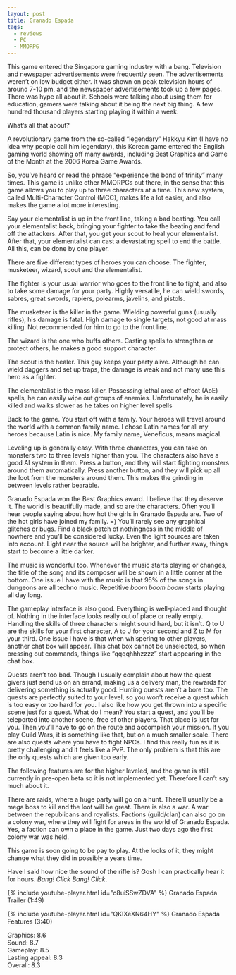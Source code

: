 ```yaml
---
layout: post
title: Granado Espada
tags:
  - reviews
  - PC
  - MMORPG
---
```


This game entered the Singapore gaming industry with a bang. Television and newspaper advertisements were frequently seen. The advertisements weren’t on low budget either. It was shown on peak television hours of around 7-10 pm, and the newspaper advertisements took up a few pages. There was hype all about it. Schools were talking about using them for education, gamers were talking about it being the next big thing. A few hundred thousand players starting playing it within a week.


What’s all that about?

A revolutionary game from the so-called “legendary” Hakkyu Kim (I have no idea why people call him legendary), this Korean game entered the English gaming world showing off many awards, including Best Graphics and Game of the Month at the 2006 Korea Game Awards.

So, you’ve heard or read the phrase “experience the bond of trinity” many times. This game is unlike other MMORPGs out there, in the sense that this game allows you to play up to three characters at a time. This new system, called Multi-Character Control (MCC), makes life a lot easier, and also makes the game a lot more interesting.

Say your elementalist is up in the front line, taking a bad beating. You call your elementalist back, bringing your fighter to take the beating and fend off the attackers. After that, you get your scout to heal your elementalist. After that, your elementalist can cast a devastating spell to end the battle. All this, can be done by one player.

There are five different types of heroes you can choose. The fighter, musketeer, wizard, scout and the elementalist.

The fighter is your usual warrior who goes to the front line to fight, and also to take some damage for your party. Highly versatile, he can wield swords, sabres, great swords, rapiers, polearms, javelins, and pistols.

The musketeer is the killer in the game. Wielding powerful guns (usually rifles), his damage is fatal. High damage to single targets, not good at mass killing. Not recommended for him to go to the front line.

The wizard is the one who buffs others. Casting spells to strengthen or protect others, he makes a good support character.

The scout is the healer. This guy keeps your party alive. Although he can wield daggers and set up traps, the damage is weak and not many use this hero as a fighter.

The elementalist is the mass killer. Possessing lethal area of effect (AoE) spells, he can easily wipe out groups of enemies. Unfortunately, he is easily killed and walks slower as he takes on higher level spells

Back to the game. You start off with a family. Your heroes will travel around the world with a common family name. I chose Latin names for all my heroes because Latin is nice. My family name, Veneficus, means magical.

Leveling up is generally easy. With three characters, you can take on monsters two to three levels higher than you. The characters also have a good AI system in them. Press a button, and they will start fighting monsters around them automatically. Press another button, and they will pick up all the loot from the monsters around them. This makes the grinding in between levels rather bearable.

Granado Espada won the Best Graphics award. I believe that they deserve it. The world is beautifully made, and so are the characters. Often you’ll hear people saying about how hot the girls in Granado Espada are. Two of the hot girls have joined my family. =) You’ll rarely see any graphical glitches or bugs. Find a black patch of nothingness in the middle of nowhere and you’ll be considered lucky. Even the light sources are taken into account. Light near the source will be brighter, and further away, things start to become a little darker.

The music is wonderful too. Whenever the music starts playing or changes, the title of the song and its composer will be shown in a little corner at the bottom. One issue I have with the music is that 95% of the songs in dungeons are all techno music. Repetitive *boom boom boom* starts playing all day long.

The gameplay interface is also good. Everything is well-placed and thought of. Nothing in the interface looks really out of place or really empty. Handling the skills of three characters might sound hard, but it isn’t. Q to U are the skills for your first character, A to J for your second and Z to M for your third. One issue I have is that when whispering to other players, another chat box will appear. This chat box cannot be unselected, so when pressing out commands, things like “qqqqhhhzzzz” start appearing in the chat box.

Quests aren’t too bad. Though I usually complain about how the quest givers just send us on an errand, making us a delivery man, the rewards for delivering something is actually good. Hunting quests aren’t a bore too. The quests are perfectly suited to your level, so you won’t receive a quest which is too easy or too hard for you. I also like how you get thrown into a specific scene just for a quest. What do I mean? You start a quest, and you’ll be teleported into another scene, free of other players. That place is just for you. Then you’ll have to go on the route and accomplish your mission. If you play Guild Wars, it is something like that, but on a much smaller scale. There are also quests where you have to fight NPCs. I find this really fun as it is pretty challenging and it feels like a PvP. The only problem is that this are the only quests which are given too early.

The following features are for the higher leveled, and the game is still currently in pre-open beta so it is not implemented yet. Therefore I can’t say much about it.

There are raids, where a huge party will go on a hunt. There’ll usually be a mega boss to kill and the loot will be great. There is also a war. A war between the republicans and royalists. Factions (guild/clan) can also go on a colony war, where they will fight for areas in the world of Granado Espada. Yes, a faction can own a place in the game. Just two days ago the first colony war was held.

This game is soon going to be pay to play. At the looks of it, they might change what they did in possibly a years time.

Have I said how nice the sound of the rifle is? Gosh I can practically hear it for hours. *Bang!* *Click* *Bang!* *Click*.

{% include youtube-player.html id="c8uiSSwZDVA" %}
Granado Espada Trailer (1:49)

{% include youtube-player.html id="QKIXeXN64HY" %}
Granado Espada Features (3:40)

Graphics: 8.6\
Sound: 8.7\
Gameplay: 8.5\
Lasting appeal: 8.3\
Overall: 8.3
